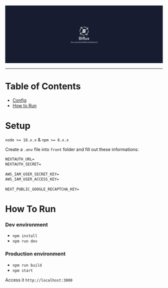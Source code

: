 ![Biflux Banner](https://github.com/mkmuniz/Biflux/blob/main/front/public/biflux-banner.png)

---
# Table of Contents
- [Config](#config)
- [How to Run](#how-to-run)

# Setup
`node >= 18.x.x` & `npm >= 6.x.x`

Create a `.env` file into `front` folder and fill out these informations:

```env
NEXTAUTH_URL=
NEXTAUTH_SECRET=

AWS_IAM_USER_SECRET_KEY=
AWS_IAM_USER_ACCESS_KEY=

NEXT_PUBLIC_GOOGLE_RECAPTCHA_KEY=
```

# How To Run

### Dev environment

- `npm install`
- `npm run dev`

### Production environment

- `npm run build`
- `npm start`

Access it `http://localhost:3000`

